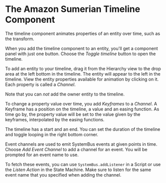 # The Amazon Sumerian Timeline Component<a name="entities-timeline"></a>

The timeline component animates properties of an entity over time, such as the transform\.

When you add the timeline component to an entity, you'll get a component panel with just one button\. Choose the *Toggle timeline* button to open the timeline\.

To add an entity to your timeline, drag it from the Hierarchy view to the drop area at the left bottom in the timeline\. The entity will appear to the left in the timeline\. View the entity properties available for animation by clicking on it\. Each property is called a *Channel*\.

Note that you can *not* add the owner entity to the timeline\.

To change a property value over time, you add *Keyframes* to a *Channel*\. A Keyframe has a position on the timeline, a value and an easing function\. As time go by, the property value will be set to the value given by the keyframes, interpolated by the easing functions\.

The timeline has a start and an end\. You can set the duration of the timeline and toggle looping in the right bottom corner\.

Event channels are used to emit SystemBus events at given points in time\. Choose *Add Event Channel* to add a channel for an event\. You will be prompted for an event name to use\.

To fetch these events, you can use `SystemBus.addListener` in a Script or use the *Listen Action* in the State Machine\. Make sure to listen for the same event name that you specified when adding the channel\.